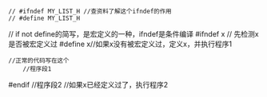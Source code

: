     // #ifndef MY_LIST_H //查资料了解这个ifndef的作用
    // #define MY_LIST_H

//    if not define的简写，是宏定义的一种，ifndef是条件编译
#ifndef x   //  先检测x是否被宏定义过
    #define x//如果x没有被宏定义过，定义x，并执行程序1

    //正常的代码写在这个
        //程序段1
#endif 
    //程序段2
    //如果x已经定义过了，执行程序2